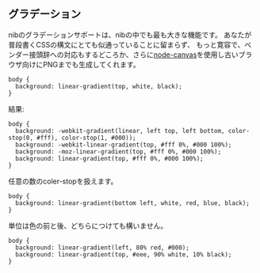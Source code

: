 ## グラデーション

nibのグラデーションサポートは、nibの中でも最も大きな機能です。
あなたが普段書くCSSの構文にとても似通っていることに留まらず、
もっと寛容で、ベンダー接頭辞への対応もするどころか、さらに[node-canvas](http://github.com/learnboost/node-canvas)を使用し古いブラウザ向けにPNGまでも生成してくれます。

````
body {
  background: linear-gradient(top, white, black);
}
````

結果:

````
body {
  background: -webkit-gradient(linear, left top, left bottom, color-stop(0, #fff), color-stop(1, #000));
  background: -webkit-linear-gradient(top, #fff 0%, #000 100%);
  background: -moz-linear-gradient(top, #fff 0%, #000 100%);
  background: linear-gradient(top, #fff 0%, #000 100%);
}
````

任意の数のcoler-stopを扱えます。

````
body {
  background: linear-gradient(bottom left, white, red, blue, black);
}
````

単位は色の前と後、どちらにつけても構いません。

````
body {
  background: linear-gradient(left, 80% red, #000);
  background: linear-gradient(top, #eee, 90% white, 10% black);
}
````
